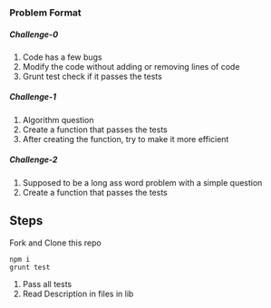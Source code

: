 ### Problem Format

##### Challenge-0

1. Code has a few bugs
1. Modify the code without adding or removing lines of code
1. Grunt test check if it passes the tests

##### Challenge-1

1. Algorithm question
1. Create a function that passes the tests
1. After creating the function, try to make it more efficient

##### Challenge-2

1. Supposed to be a long ass word problem with a simple question
1. Create a function that passes the tests

## Steps

Fork and Clone this repo

```
npm i
grunt test
```

1. Pass all tests
1. Read Description in files in lib
